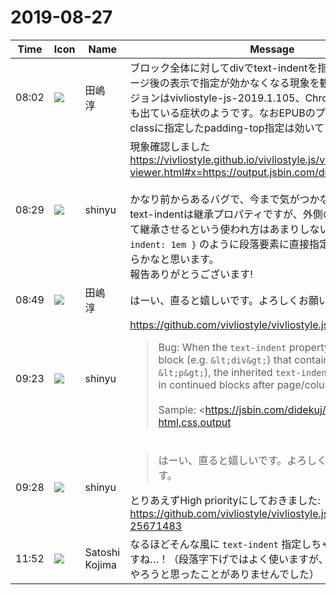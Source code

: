 # 2019-08-27

|Time|Icon|Name|Message|
|---|---|---|---|
|08:02|![](https://secure.gravatar.com/avatar/698cc14290c3976fdd9f0a23494b87c1.jpg?s=72&d=https%3A%2F%2Fa.slack-edge.com%2Fdf10d%2Fimg%2Favatars%2Fava_0012-72.png)|田嶋　淳|ブロック全体に対してdivでtext-indentを指定した際に、改ページ後の表示で指定が効かなくなる現象を観測しました。バージョンはvivliostyle-js-2019.1.105、ChromeでもFirefoxでも出ている症状のようです。なおEPUBのプレビューです。同じclassに指定したpadding-top指定は効いています。|
|08:29|![](https://avatars.slack-edge.com/2018-04-27/354445776386_e258f5ed5ba887b08668_72.jpg)|shinyu|現象確認しました <https://vivliostyle.github.io/vivliostyle.js/viewer/vivliostyle-viewer.html#x=https://output.jsbin.com/didekuj><br><br>かなり前からあるバグで、今まで気がつかなかったようです。<br>text-indentは継承プロパティですが、外側のブロックに指定して継承させるという使われ方はあまりしないで、 `p { text-indent: 1em }` のように段落要素に直接指定することが多いからかなと思います。<br>報告ありがとうございます!|
|08:49|![](https://secure.gravatar.com/avatar/698cc14290c3976fdd9f0a23494b87c1.jpg?s=72&d=https%3A%2F%2Fa.slack-edge.com%2Fdf10d%2Fimg%2Favatars%2Fava_0012-72.png)|田嶋　淳|はーい、直ると嬉しいです。よろしくお願いいたします。|
|09:23|![](https://avatars.slack-edge.com/2018-04-27/354445776386_e258f5ed5ba887b08668_72.jpg)|shinyu|<https://github.com/vivliostyle/vivliostyle.js/issues/548><br><blockquote>Bug: When the `text-indent` property is specified on a block (e.g. `&lt;div&gt;`) that contains text blocks (e.g. `&lt;p&gt;`), the inherited `text-indent` value is ignored in continued blocks after page/column break.<br><br>Sample: <https://jsbin.com/didekuj/edit?html,css,output|https://jsbin.com/didekuj/edit?html,css,output><br><br>View with Vivliostyle: <https://vivliostyle.github.io/vivliostyle.js/viewer/vivliostyle-viewer.html#x=https://output.jsbin.com/didekuj|https://vivliostyle.github.io/vivliostyle.js/viewer/vivliostyle-viewer.html#x=https://output.jsbin.com/didekuj><br><br>With this sample, the text indent appears on the first page but disappears on the rest pages.<br><br>In multi-column context, e.g. `column-count` is specified on the root or body element, the text indent appears on the first column only.<br><br>This bug existed since very old version.</blockquote>|
|09:28|![](https://avatars.slack-edge.com/2018-04-27/354445776386_e258f5ed5ba887b08668_72.jpg)|shinyu|<blockquote>はーい、直ると嬉しいです。よろしくお願いいたします。</blockquote>とりあえずHigh priorityにしておきました: <https://github.com/vivliostyle/vivliostyle.js/projects/5#card-25671483>|
|11:52|![](https://secure.gravatar.com/avatar/98b698d47526f827586a7f3946607ef4.jpg?s=72&d=https%3A%2F%2Fa.slack-edge.com%2Fdf10d%2Fimg%2Favatars%2Fava_0007-72.png)|Satoshi Kojima|なるほどそんな風に `text-indent` 指定しちゃうのもアリなんですね…！（段落字下げではよく使いますが、外側のブロックでやろうと思ったことがありませんでした）|
